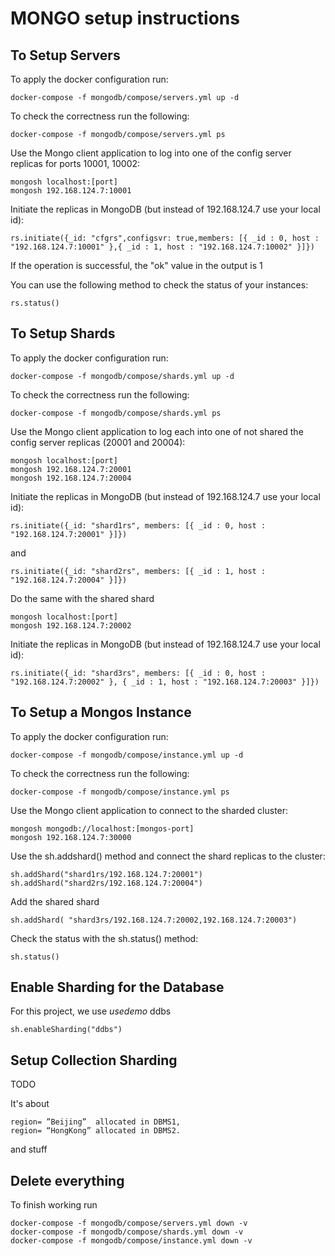 # MONGO setup instructions

## To Setup Servers 
To apply the docker configuration run:
````
docker-compose -f mongodb/compose/servers.yml up -d
````

To check the correctness run the following:
````
docker-compose -f mongodb/compose/servers.yml ps
````

Use the Mongo client application to log into one of the config server replicas for ports 10001, 10002:
````
mongosh localhost:[port]
mongosh 192.168.124.7:10001
````

Initiate the replicas in MongoDB (but instead of 192.168.124.7 use your local id):

````
rs.initiate({_id: "cfgrs",configsvr: true,members: [{ _id : 0, host : "192.168.124.7:10001" },{ _id : 1, host : "192.168.124.7:10002" }]})
````
If the operation is successful, the "ok" value in the output is 1

You can use the following method to check the status of your instances:
````
rs.status() 
````

## To Setup Shards
To apply the docker configuration run:
````
docker-compose -f mongodb/compose/shards.yml up -d
````

To check the correctness run the following:
````
docker-compose -f mongodb/compose/shards.yml ps
````

Use the Mongo client application to log each into one of not shared the config server replicas (20001 and 20004):
````
mongosh localhost:[port]
mongosh 192.168.124.7:20001
mongosh 192.168.124.7:20004
````

Initiate the replicas in MongoDB (but instead of 192.168.124.7 use your local id):

````
rs.initiate({_id: "shard1rs", members: [{ _id : 0, host : "192.168.124.7:20001" }]})
````

and
````
rs.initiate({_id: "shard2rs", members: [{ _id : 1, host : "192.168.124.7:20004" }]})
````

Do the same with the shared shard

````
mongosh localhost:[port]
mongosh 192.168.124.7:20002
````


Initiate the replicas in MongoDB (but instead of 192.168.124.7 use your local id):

````
rs.initiate({_id: "shard3rs", members: [{ _id : 0, host : "192.168.124.7:20002" }, { _id : 1, host : "192.168.124.7:20003" }]})
````


## To Setup a Mongos Instance

To apply the docker configuration run:
````
docker-compose -f mongodb/compose/instance.yml up -d
````

To check the correctness run the following:
````
docker-compose -f mongodb/compose/instance.yml ps
````

Use the Mongo client application to connect to the sharded cluster:
````
mongosh mongodb://localhost:[mongos-port]
mongosh 192.168.124.7:30000
````


Use the sh.addshard() method and connect the shard replicas to the cluster:

````
sh.addShard("shard1rs/192.168.124.7:20001")
sh.addShard("shard2rs/192.168.124.7:20004")
````

Add the shared shard
````
sh.addShard( "shard3rs/192.168.124.7:20002,192.168.124.7:20003")
````

Check the status with the sh.status() method:

````
sh.status() 
````

##  Enable Sharding for the Database

For this project, we use $use demo$ ddbs
````
sh.enableSharding("ddbs") 
````

## Setup Collection Sharding

TODO

It's about 
````
region= ”Beijing”  allocated in DBMS1,       
region= “HongKong” allocated in DBMS2.
````
 
and stuff

## Delete everything

To finish working run

````
docker-compose -f mongodb/compose/servers.yml down -v
docker-compose -f mongodb/compose/shards.yml down -v
docker-compose -f mongodb/compose/instance.yml down -v
````